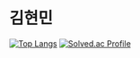 # 김현민

﻿[![Top Langs](https://github-readme-stats.vercel.app/api/top-langs/?username=rlagusals1102&langs_count=10&layout=compact&theme=dark)](https://github.com/rlagusals1102)﻿
[![Solved.ac Profile](http://mazassumnida.wtf/api/v2/generate_badge?boj=rlagusals1102)](https://solved.ac/rlagusals1102/)
